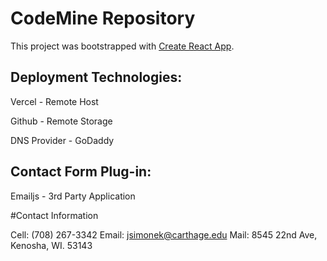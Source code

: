 # CodeMine Repository

This project was bootstrapped with [Create React App](https://github.com/facebook/create-react-app).

## Deployment Technologies:

Vercel - Remote Host

Github - Remote Storage

DNS Provider - GoDaddy

## Contact Form Plug-in:

Emailjs - 3rd Party Application


#Contact Information

Cell: (708) 267-3342
Email: jsimonek@carthage.edu
Mail: 8545 22nd Ave, Kenosha, WI. 53143
